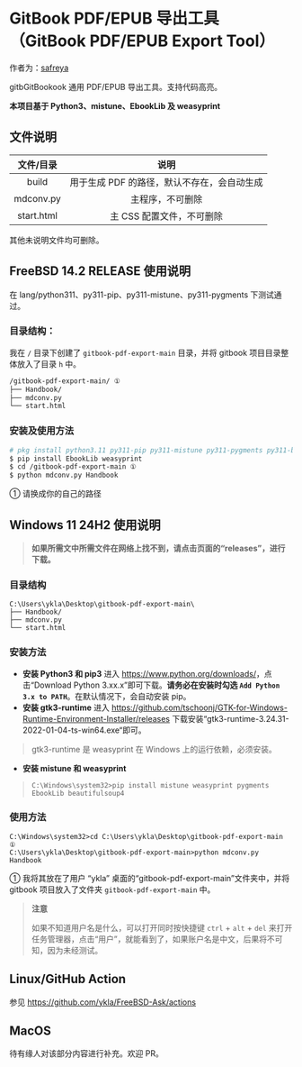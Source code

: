 # GitBook PDF/EPUB 导出工具（GitBook PDF/EPUB Export Tool）

作者为：[safreya](https://github.com/safreya)

gitbGitBookook 通用 PDF/EPUB 导出工具。支持代码高亮。

**本项目基于 Python3、mistune、EbookLib 及 weasyprint**

## 文件说明

|文件/目录|说明|
|:---:|:---:|
|build|用于生成 PDF 的路径，默认不存在，会自动生成|
|mdconv.py|主程序，不可删除|
|start.html|主 CSS 配置文件，不可删除|

其他未说明文件均可删除。

## FreeBSD 14.2 RELEASE 使用说明

在 lang/python311、py311-pip、py311-mistune、py311-pygments 下测试通过。

### 目录结构：

我在 `/` 目录下创建了 `gitbook-pdf-export-main` 目录，并将 gitbook 项目目录整体放入了目录 `h` 中。

```sh
/gitbook-pdf-export-main/ ①
├── Handbook/ 
├── mdconv.py
└── start.html
```

### 安装及使用方法

```sh
# pkg install python3.11 py311-pip py311-mistune py311-pygments py311-beautifulsoup
$ pip install EbookLib weasyprint
$ cd /gitbook-pdf-export-main ①
$ python mdconv.py Handbook
```

① 请换成你的自己的路径


## Windows 11 24H2 使用说明

>**如果所需文中所需文件在网络上找不到，请点击页面的“releases”，进行下载。**


### 目录结构

```batch
C:\Users\ykla\Desktop\gitbook-pdf-export-main\
├── Handbook/ 
├── mdconv.py
└── start.html
```

### 安装方法

- **安装 Python3 和 pip3** 进入 <https://www.python.org/downloads/>，点击“Download Python 3.xx.x”即可下载。**请务必在安装时勾选 `Add Python 3.x to PATH`**。在默认情况下，会自动安装 pip。
- **安装 gtk3-runtime** 进入 <https://github.com/tschoonj/GTK-for-Windows-Runtime-Environment-Installer/releases> 下载安装“gtk3-runtime-3.24.31-2022-01-04-ts-win64.exe“即可。
>gtk3-runtime 是 weasyprint 在 Windows 上的运行依赖，必须安装。
- **安装 mistune 和 weasyprint**

>```batch
>C:\Windows\system32>pip install mistune weasyprint pygments EbookLib beautifulsoup4
>```

### 使用方法

```batch
C:\Windows\system32>cd C:\Users\ykla\Desktop\gitbook-pdf-export-main ①
C:\Users\ykla\Desktop\gitbook-pdf-export-main>python mdconv.py Handbook
```

① 我将其放在了用户 “ykla” 桌面的“gitbook-pdf-export-main”文件夹中，并将 gitbook 项目放入了文件夹 `gitbook-pdf-export-main` 中。

>**注意**
>
>如果不知道用户名是什么，可以打开同时按快捷键 `ctrl` + `alt` + `del` 来打开任务管理器，点击“用户”，就能看到了，如果账户名是中文，后果将不可知，因为未经测试。


## Linux/GitHub Action
 
参见 https://github.com/ykla/FreeBSD-Ask/actions

## MacOS

待有缘人对该部分内容进行补充。欢迎 PR。
